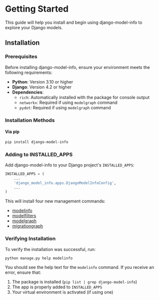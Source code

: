 # Getting Started

This guide will help you install and begin using django-model-info to explore your Django models.

## Installation

### Prerequisites

Before installing django-model-info, ensure your environment meets the following requirements:

- **Python**: Version 3.10 or higher
- **Django**: Version 4.2 or higher
- **Dependencies**: 
  - `rich`: Automatically installed with the package for console output
  - `networkx`: Required if using `modelgraph` command
  - `pydot`: Required if using `modelgraph` command

### Installation Methods

#### Via pip
```bash
pip install django-model-info
```

### Adding to INSTALLED_APPS

Add django-model-info to your Django project's `INSTALLED_APPS`:

```python
INSTALLED_APPS = (
    ...
    'django_model_info.apps.DjangoModelInfoConfig',
    ...
)
```

This will install four new management commands:
- [modelinfo](https://django-model-info.readthedocs.io/en/latest/modelinfo.html)
- [modelfilters](https://django-model-info.readthedocs.io/en/latest/modelfilters.html)
- [modelgraph](https://django-model-info.readthedocs.io/en/latest/modelgraph.html)
- [migrationgraph](https://django-model-info.readthedocs.io/en/latest/migrationgraph.html)

### Verifying Installation

To verify the installation was successful, run:

```bash
python manage.py help modelinfo
```

You should see the help text for the `modelinfo` command. If you receive an error, ensure that:
1. The package is installed (`pip list | grep django-model-info`)
2. The app is properly added to `INSTALLED_APPS`
3. Your virtual environment is activated (if using one)
